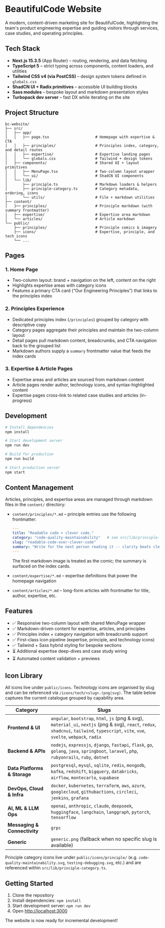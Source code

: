 # BeautifulCode Website

A modern, content-driven marketing site for BeautifulCode, highlighting the team's product engineering expertise and guiding visitors through services, case studies, and operating principles.

## Tech Stack

- **Next.js 15.3.5** (App Router) – routing, rendering, and data fetching
- **TypeScript 5** – strict typing across components, content loaders, and utilities
- **Tailwind CSS v4 (via PostCSS)** – design system tokens defined in `globals.css`
- **ShadCN UI + Radix primitives** – accessible UI building blocks
- **Sass modules** – bespoke layout and markdown presentation styles
- **Turbopack dev server** – fast DX while iterating on the site

## Project Structure

```
bc-website/
├── src/
│   ├── app/
│   │   ├── page.tsx                     # Homepage with expertise & CTA
│   │   ├── principles/                  # Principles index, category, and detail routes
│   │   ├── expertise/                   # Expertise landing pages
│   │   └── globals.css                  # Tailwind + design tokens
│   ├── components/                      # Shared UI + layout primitives
│   │   ├── MenuPage.tsx                 # Two-column layout wrapper
│   │   └── ui/                          # ShadCN UI components
│   └── lib/
│       ├── principle.ts                 # Markdown loaders & helpers
│       ├── principle-category.ts        # Category metadata, ordering, icons
│       └── utils/                       # File + markdown utilities
├── content/
│   ├── principles/                      # Principle markdown (with summary frontmatter)
│   ├── expertise/                       # Expertise area markdown
│   └── articles/                        # Article markdown
└── public/
    ├── principles/                      # Principle comics & imagery
    ├── icons/                           # Expertise, principle, and tech icons
    └── ...
```

## Pages

### 1. Home Page

- Two-column layout: brand + navigation on the left, content on the right
- Highlights expertise areas with category icons
- Features a primary CTA card (“Our Engineering Principles”) that links to the principles index

### 2. Principles Experience

- Dedicated principles index (`/principles`) grouped by category with descriptive copy
- Category pages aggregate their principles and maintain the two-column layout
- Detail pages pull markdown content, breadcrumbs, and CTA navigation back to the grouped list
- Markdown authors supply a `summary` frontmatter value that feeds the index cards

### 3. Expertise & Article Pages

- Expertise areas and articles are sourced from markdown content
- Article pages render author, technology icons, and syntax-highlighted content
- Expertise pages cross-link to related case studies and articles (in-progress)

## Development

```bash
# Install dependencies
npm install

# Start development server
npm run dev

# Build for production
npm run build

# Start production server
npm start
```

## Content Management

Articles, principles, and expertise areas are managed through markdown files in the `content/` directory:

- `content/principles/*.md` – principle entries use the following frontmatter:

  ```yaml
  ---
  title: "Readable code > clever code."
  category: "code-quality-maintainability"   # see src/lib/principle-category.ts
  slug: "readable-code-over-clever-code"
  summary: "Write for the next person reading it -- clarity beats cleverness every time."
  ---
  ```

  The first markdown image is treated as the comic; the summary is surfaced on the index cards.

- `content/expertise/*.md` – expertise definitions that power the homepage navigation
- `content/articles/*.md` – long-form articles with frontmatter for title, author, expertise, etc.

## Features

- ✅ Responsive two-column layout with shared MenuPage wrapper
- ✅ Markdown-driven content for expertise, articles, and principles
- ✅ Principles index + category navigation with breadcrumb support
- ✅ First-class icon pipeline (expertise, principle, and technology icons)
- ✅ Tailwind + Sass hybrid styling for bespoke sections
- ⏳ Additional expertise deep-dives and case study wiring
- ⏳ Automated content validation + previews

## Icon Library

All icons live under `public/icons`. Technology icons are organised by slug and can be referenced via `/icons/tech/<slug>.(png|svg)`. The table below captures the current catalogue grouped by capability area.

| Category | Slugs |
| --- | --- |
| **Frontend & UI** | `angular`, `bootstrap`, `html`, `js` (png & svg), `material_ui`, `nextjs` (png & svg), `react`, `redux`, `shadcnui`, `tailwind`, `typescript`, `vite`, `vue`, `svelte`, `webpack`, `radix` |
| **Backend & APIs** | `nodejs`, `expressjs`, `django`, `fastapi`, `flask`, `go`, `golang`, `java`, `springboot`, `laravel`, `php`, `rubyonrails`, `ruby`, `dotnet` |
| **Data Platforms & Storage** | `postgresql`, `mysql`, `sqlite`, `redis`, `mongodb`, `kafka`, `redshift`, `bigquery`, `databricks`, `airflow`, `montecarlo`, `supabase` |
| **DevOps, Cloud & Infra** | `docker`, `kubernetes`, `terraform`, `aws`, `azure`, `googlecloud`, `githubactions`, `circleci`, `jenkins`, `grafana` |
| **AI, ML & LLM Ops** | `openai`, `anthropic`, `claude`, `deepseek`, `huggingface`, `langchain`, `langgraph`, `pytorch`, `tensorflow` |
| **Messaging & Connectivity** | `grpc` |
| **Generic** | `generic.png` (fallback when no specific slug is available) |

Principle category icons live under `public/icons/principle/` (e.g. `code-quality-maintainability.svg`, `testing-debugging.svg`, etc.) and are referenced within `src/lib/principle-category.ts`.

## Getting Started

1. Clone the repository
2. Install dependencies: `npm install`
3. Start development server: `npm run dev`
4. Open [http://localhost:3000](http://localhost:3000)

The website is now ready for incremental development!

